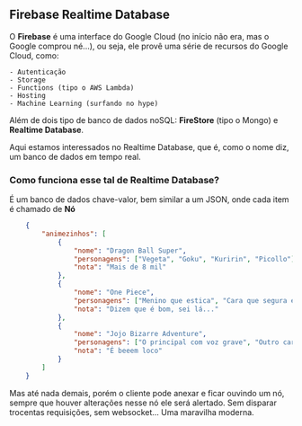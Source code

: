 ## Firebase Realtime Database

O **Firebase** é uma interface do Google Cloud (no início não era, mas o Google comprou né...), ou seja, ele provê uma série de recursos do Google Cloud, como:

    - Autenticação
    - Storage
    - Functions (tipo o AWS Lambda)
    - Hosting
    - Machine Learning (surfando no hype)

Além de dois tipo de banco de dados noSQL: **FireStore** (tipo o Mongo) e **Realtime Database**.

Aqui estamos interessados no Realtime Database, que é, como o nome diz, um banco de dados em tempo real.

### Como funciona esse tal de Realtime Database?

É um banco de dados chave-valor, bem similar a um JSON, onde cada item é chamado de **Nó**

```json
    {
        "animezinhos": [
            {
                "nome": "Dragon Ball Super",
                "personagens": ["Vegeta", "Goku", "Kuririn", "Picollo"],
                "nota": "Mais de 8 mil"
            },
            {
                "nome": "One Piece",
                "personagens": ["Menino que estica", "Cara que segura espacada com a boca"],
                "nota": "Dizem que é bom, sei lá..."
            },
            {
                "nome": "Jojo Bizarre Adventure",
                "personagens": ["O principal com voz grave", "Outro cara com voz grave só que vampiro"],
                "nota": "É beeem loco"
            }
        ]
    }
 ```

 Mas até nada demais, porém o cliente pode anexar e ficar ouvindo um nó, sempre que houver alterações nesse nó ele será alertado. Sem disparar trocentas requisições, sem websocket... Uma maravilha moderna.

